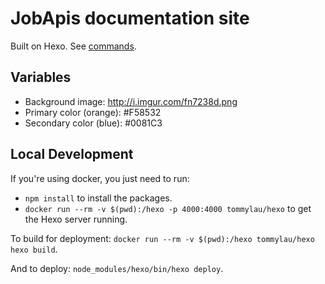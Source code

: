 # JobApis documentation site

Built on Hexo. See [commands](https://hexo.io/docs/commands.html).

## Variables
- Background image: http://i.imgur.com/fn7238d.png
- Primary color (orange): #F58532
- Secondary color (blue): #0081C3

## Local Development

If you're using docker, you just need to run:

- `npm install` to install the packages.
- `docker run --rm -v $(pwd):/hexo -p 4000:4000 tommylau/hexo` to get the Hexo server running.

To build for deployment: `docker run --rm -v $(pwd):/hexo tommylau/hexo hexo build`.

And to deploy: `node_modules/hexo/bin/hexo deploy`.
